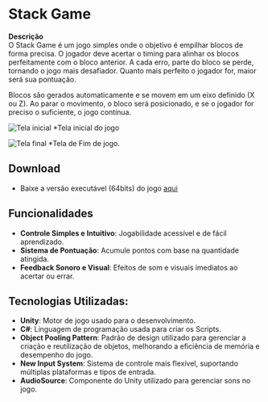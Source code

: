 # Stack Game

**Descrição**  
O Stack Game é um jogo simples onde o objetivo é empilhar blocos de forma precisa. O jogador deve acertar o timing para alinhar os blocos perfeitamente com o bloco anterior. A cada erro, parte do bloco se perde, tornando o jogo mais desafiador. Quanto mais perfeito o jogador for, maior será sua pontuação.

Blocos são gerados automaticamente e se movem em um eixo definido (X ou Z). Ao parar o movimento, o bloco será posicionado, e se o jogador for preciso o suficiente, o jogo continua.

![Tela inicial](https://drive.google.com/file/d/1fyP7zZT2CFfE_MzswTJJ3G3ErSP_xg4m/view?usp=sharing)
*Tela inicial do jogo

![Tela final](https://drive.google.com/file/d/1JHh2ejCNS0ZhXrKI86Cz2-ajou_q4kHn/view?usp=sharing)
*Tela de Fim de jogo.

## Download
- Baixe a versão executável (64bits) do jogo [aqui](https://drive.google.com/file/d/1YA7ZF4QvDhtzhGQ9SRhxMicZqTqLveEh/view?usp=sharing)

## Funcionalidades

- **Controle Simples e Intuitivo**: Jogabilidade acessível e de fácil aprendizado.
- **Sistema de Pontuação**: Acumule pontos com base na quantidade atingida.
- **Feedback Sonoro e Visual**: Efeitos de som e visuais imediatos ao acertar ou errar.

## Tecnologias Utilizadas:

- **Unity**: Motor de jogo usado para o desenvolvimento.
- **C#**: Linguagem de programação usada para criar os Scripts.
- **Object Pooling Pattern**: Padrão de design utilizado para gerenciar a criação e reutilização de objetos, melhorando a eficiência de memória e desempenho do jogo.
- **New Input System**: Sistema de controle mais flexível, suportando múltiplas plataformas e tipos de entrada.
- **AudioSource**: Componente do Unity utilizado para gerenciar sons no jogo.

